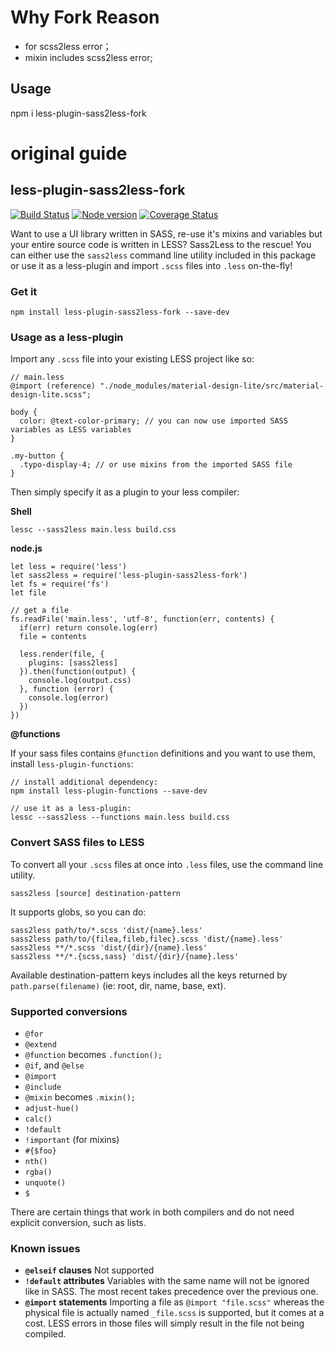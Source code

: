 # Why Fork Reason

- for scss2less error；
- mixin includes scss2less error;

## Usage

npm i less-plugin-sass2less-fork

# original guide

## less-plugin-sass2less-fork

[![Build Status](https://travis-ci.org/mediafreakch/less-plugin-sass2less.svg?branch=master)](https://travis-ci.org/mediafreakch/less-plugin-sass2less) [![Node version](https://img.shields.io/npm/v/less-plugin-sass2less.svg?style=flat)](https://www.npmjs.com/package/less-plugin-sass2less) [![Coverage Status](https://coveralls.io/repos/github/mediafreakch/less-plugin-sass2less/badge.svg?branch=master)](https://coveralls.io/github/mediafreakch/less-plugin-sass2less?branch=master)

Want to use a UI library written in SASS, re-use it's mixins and variables but your entire source code is written in LESS? Sass2Less to the rescue! You can either use the `sass2less` command line utility included in this package or use it as a less-plugin and import `.scss` files into `.less` on-the-fly!

### Get it

`npm install less-plugin-sass2less-fork --save-dev`

### Usage as a less-plugin

Import any `.scss` file into your existing LESS project like so:

```
// main.less
@import (reference) "./node_modules/material-design-lite/src/material-design-lite.scss";

body {
  color: @text-color-primary; // you can now use imported SASS variables as LESS variables
}

.my-button {
  .typo-display-4; // or use mixins from the imported SASS file
}
```

Then simply specify it as a plugin to your less compiler:

**Shell**

`lessc --sass2less main.less build.css`

**node.js**

```
let less = require('less')
let sass2less = require('less-plugin-sass2less-fork')
let fs = require('fs')
let file

// get a file
fs.readFile('main.less', 'utf-8', function(err, contents) {
  if(err) return console.log(err)
  file = contents

  less.render(file, {
    plugins: [sass2less]
  }).then(function(output) {
    console.log(output.css)
  }, function (error) {
    console.log(error)
  })
})
```

**@functions**

If your sass files contains `@function` definitions and you want to use them, install `less-plugin-functions`:

```
// install additional dependency:
npm install less-plugin-functions --save-dev

// use it as a less-plugin:
lessc --sass2less --functions main.less build.css
```

### Convert SASS files to LESS

To convert all your `.scss` files at once into `.less` files, use the command line utility.

`sass2less [source] destination-pattern`

It supports globs, so you can do:

```
sass2less path/to/*.scss 'dist/{name}.less'
sass2less path/to/{filea,fileb,filec}.scss 'dist/{name}.less'
sass2less **/*.scss 'dist/{dir}/{name}.less'
sass2less **/*.{scss,sass} 'dist/{dir}/{name}.less'
```

Available destination-pattern keys includes all the keys returned by `path.parse(filename)` (ie: root, dir, name, base, ext).

### Supported conversions

- `@for`
- `@extend`
- `@function` becomes `.function();`
- `@if`, and `@else`
- `@import`
- `@include`
- `@mixin` becomes `.mixin();`
- `adjust-hue()`
- `calc()`
- `!default`
- `!important` (for mixins)
- `#{$foo}`
- `nth()`
- `rgba()`
- `unquote()`
- `$`

There are certain things that work in both compilers and do not need explicit conversion, such as lists.

### Known issues

- **`@elseif` clauses** Not supported
- **`!default` attributes** Variables with the same name will not be ignored like in SASS. The most recent takes precedence over the previous one.
- **`@import` statements** Importing a file as `@import "file.scss"` whereas the physical file is actually named `_file.scss` is supported, but it comes at a cost. LESS errors in those files will simply result in the file not being compiled.
